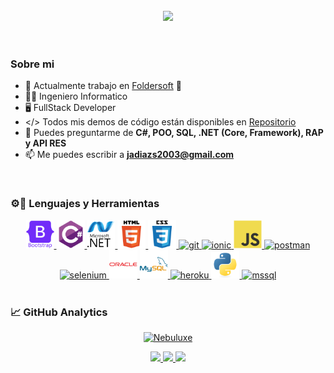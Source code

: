 <!DOCTYPE html>
<html lang="es">
<head>
  <meta charset="UTF-8">
<!--  <style>
    body {
      background-color: black;
      color: white;
    }
  </style>
-->
</head>
<body>

<header>
<div align="center">
  <br>
  <img src="https://media.licdn.com/dms/image/v2/D4E16AQF7qqmBWmwkDQ/profile-displaybackgroundimage-shrink_350_1400/profile-displaybackgroundimage-shrink_350_1400/0/1715096340132?e=1733961600&v=beta&t=DCA-0oUjJPYTdzgNKUff6p_h0gA0z1p5gmVgjOYBZHg">
  <h1 align="center"></h1>
</div>
</header>
<main>
<h3 align="left"> Sobre mi </h3>

- 🏢 Actualmente trabajo en <a href="https://www.foldersoft.net/">Foldersoft</a> 🏢
- 🧑‍🎓 Ingeniero Informatico
- 🖥️ FullStack Developer
- </> Todos mis demos de código están disponibles en <a href="https://github.com/Arataki-Oni">Repositorio</a>
- 💬 Puedes preguntarme de **C#, POO, SQL, .NET (Core, Framework), RAP y API RES**
- 📫 Me puedes escribir a **jadiazs2003@gmail.com**

<br>
<h3 align="left">⚙️🔧 Lenguajes y Herramientas </h3>
<div align="center">
  <a href="https://getbootstrap.com" target="_blank" rel="noreferrer"> <img src="https://raw.githubusercontent.com/devicons/devicon/master/icons/bootstrap/bootstrap-plain-wordmark.svg" alt="bootstrap" width="45" height="45"/> </a>
  <a href="https://www.w3schools.com/cs/" target="_blank" rel="noreferrer"> <img src="https://raw.githubusercontent.com/devicons/devicon/master/icons/csharp/csharp-original.svg" alt="csharp" width="45" height="45"/> </a> 
  <a href="https://dotnet.microsoft.com/" target="_blank" rel="noreferrer"> <img src="https://raw.githubusercontent.com/devicons/devicon/master/icons/dot-net/dot-net-original-wordmark.svg" alt="dotnet" width="45" height="45"/> </a> 
  <a href="https://www.w3.org/html/" target="_blank" rel="noreferrer"> <img src="https://raw.githubusercontent.com/devicons/devicon/master/icons/html5/html5-original-wordmark.svg" alt="html5" width="45" height="45"/> </a>
  <a href="https://www.w3schools.com/css/" target="_blank" rel="noreferrer"> <img src="https://raw.githubusercontent.com/devicons/devicon/master/icons/css3/css3-original-wordmark.svg" alt="css3" width="45" height="45"/> </a> 
  <a href="https://git-scm.com/" target="_blank" rel="noreferrer"> <img src="https://www.vectorlogo.zone/logos/git-scm/git-scm-icon.svg" alt="git" width="45" height="45"/> </a> 
  <a href="https://ionicframework.com" target="_blank" rel="noreferrer"> <img src="https://upload.wikimedia.org/wikipedia/commons/d/d1/Ionic_Logo.svg" alt="ionic" width="45" height="45"/> </a>  
  <a href="https://developer.mozilla.org/en-US/docs/Web/JavaScript" target="_blank" rel="noreferrer"> <img src="https://raw.githubusercontent.com/devicons/devicon/master/icons/javascript/javascript-original.svg" alt="javascript" width="45" height="45"/> </a>  
  <a href="https://postman.com" target="_blank" rel="noreferrer"> <img src="https://www.vectorlogo.zone/logos/getpostman/getpostman-icon.svg" alt="postman" width="45" height="45"/> </a> 
  <a href="https://www.selenium.dev" target="_blank" rel="noreferrer"> <img src="https://raw.githubusercontent.com/detain/svg-logos/780f25886640cef088af994181646db2f6b1a3f8/svg/selenium-logo.svg" alt="selenium" width="45" height="45"/> </a> 
  <a href="https://www.oracle.com/" target="_blank" rel="noreferrer"> <img src="https://raw.githubusercontent.com/devicons/devicon/master/icons/oracle/oracle-original.svg" alt="oracle" width="45" height="45"/> </a> 
  <a href="https://www.mysql.com/" target="_blank" rel="noreferrer"> <img src="https://raw.githubusercontent.com/devicons/devicon/master/icons/mysql/mysql-original-wordmark.svg" alt="MySQL" width="45" height="45"/> </a> 
  <a href="https://heroku.com" rel="nofollow"> <img src="https://camo.githubusercontent.com/37d18c783eef6f2c2ee36b6cf889e89a00f576c700a1370748d79198fa2358cb/68747470733a2f2f7777772e766563746f726c6f676f2e7a6f6e652f6c6f676f732f6865726f6b752f6865726f6b752d69636f6e2e737667" alt="heroku" width="45" height="45" data-canonical-src="https://www.vectorlogo.zone/logos/heroku/heroku-icon.svg" width="45" height="45"> </a>
  <a href="https://www.python.org" rel="nofollow"> <img src="https://raw.githubusercontent.com/devicons/devicon/master/icons/python/python-original.svg" alt="python" width="45" height="45"> </a>
  <a href="https://www.microsoft.com/en-us/sql-server" rel="nofollow"> <img src="https://camo.githubusercontent.com/29dde2a136637475ff7726f780237361f2f1915e8e37b67fadb0b2eb5af21478/68747470733a2f2f7777772e7376677265706f2e636f6d2f73686f772f3330333232392f6d6963726f736f66742d73716c2d7365727665722d6c6f676f2e737667" alt="mssql" width="45" height="45" data-canonical-src="https://www.svgrepo.com/show/303229/microsoft-sql-server-logo.svg" > </a>
</div>

<br>

<h3 align="left">📈 GitHub Analytics</h3>

<div align="center">
  <p align="center"> <a href="https://github.com/ryo-ma/github-profile-trophy"><img src="https://github-profile-trophy.vercel.app/?username=Nebuluxe&theme=dark" alt="Nebuluxe" /></a> </p>
  <a href="https://github.com/Nebuluxe">
    <img height="150em" src="https://github-readme-stats-eight-theta.vercel.app/api?username=Nebuluxe&show_icons=true&theme=dark&include_all_commits=true&count_private=true"/>
    <img height="150em" src="https://github-readme-stats-eight-theta.vercel.app/api/top-langs/?username=Nebuluxe&layout=compact&langs_count=8&theme=dark"/>
    <img height="150em" src="https://github-readme-stats.vercel.app/api?username=Nebuluxe&show_icons=true&hide=contribs,prs&cache_seconds=86400&theme=dark"/>
    <!-- <img height="150em" src="https://github-readme-streak-stats.herokuapp.com/?user=Nebuluxe&theme=dark"/></p> -->
  </a>
</div>
</main>
<h1 align="center"></h1>
</body>
</html>



